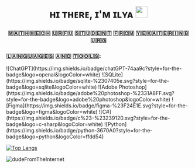 <h1 align="center">ʜɪ ᴛʜᴇʀᴇ, ɪ'ᴍ ɪʟʏᴀ</a> 
<img src="https://github.com/blackcater/blackcater/raw/main/images/Hi.gif" height="32"/></h1>
<h3 align="center">​🇲​​🇦​​🇹​​🇭​​🇲​​🇪​​🇨​​🇭​ ​🇺​​🇷​​🇫​​🇺​ ​🇸​​🇹​​🇺​​🇩​​🇪​​🇳​​🇹​ ​🇫​​🇷​​🇴​​🇲​ ​🇾​​🇪​​🇰​​🇦​​🇹​​🇪​​🇷​​🇮​​🇳​​🇧​​🇺​​🇷​​🇬​</h3>

<h3 align="left">​🇱​​🇦​​🇳​​🇬​​🇺​​🇦​​🇬​​🇪​​🇸​ ​🇦​​🇳​​🇩​ ​🇹​​🇴​​🇴​​🇱​​🇸​:</h3>
![ChatGPT](https://img.shields.io/badge/chatGPT-74aa9c?style=for-the-badge&logo=openai&logoColor=white) ![SQLite](https://img.shields.io/badge/sqlite-%2307405e.svg?style=for-the-badge&logo=sqlite&logoColor=white) ![Adobe Photoshop](https://img.shields.io/badge/adobe%20photoshop-%2331A8FF.svg?style=for-the-badge&logo=adobe%20photoshop&logoColor=white) ![Figma](https://img.shields.io/badge/figma-%23F24E1E.svg?style=for-the-badge&logo=figma&logoColor=white) ![C#](https://img.shields.io/badge/c%23-%23239120.svg?style=for-the-badge&logo=c-sharp&logoColor=white) ![Python](https://img.shields.io/badge/python-3670A0?style=for-the-badge&logo=python&logoColor=ffdd54)

[![Top Langs](https://github-readme-stats.vercel.app/api/top-langs/?username=dudeFromTheInternet&layout=compact)](https://github.com/dudeFromTheInternet/github-readme-stats)

<p><img align="center" src="https://github-readme-streak-stats.herokuapp.com/?user=dudeFromTheInternet&" alt="dudeFromTheInternet" /></p>

